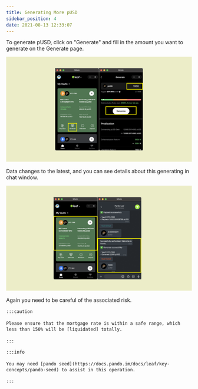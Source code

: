 ```yaml
---
title: Generating More pUSD
sidebar_position: 4
date: 2021-08-13 12:33:07
---
```


To generate pUSD, click on "Generate" and fill in the amount you want to generate on the Generate page. 

![](../assets/leaf-generate-p1.png)

Data changes to the latest, and you can see details about this generating in chat window.

![](../assets/leaf-generate-p2.png)


Again you need to be careful of the associated risk. 

````mdx-code-block
:::caution

Please ensure that the mortgage rate is within a safe range, which less than 150% will be [liquidated] totally.

:::
````

````mdx-code-block
:::info

You may need [pando seed](https://docs.pando.im/docs/leaf/key-concepts/pando-seed) to assist in this operation.

:::
````
